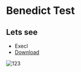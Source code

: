 # Benedict Test
## Lets see
- Execl
- [Download](https://www.youtube.com/watch?v=0N9xekdKCwk)

![123](https://github.com/user-attachments/assets/7319e384-9c2f-4764-80e8-0a1f07f8ba51)
